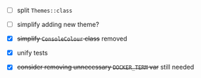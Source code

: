  - [ ] split `Themes::class`
 - [ ] simplify adding new theme?
 
 - [x] ~~simplify `ConsoleColour` class~~ removed
 - [x] unify tests
 - [x] ~~consider removing unnecessary `DOCKER_TERM` var~~ still needed